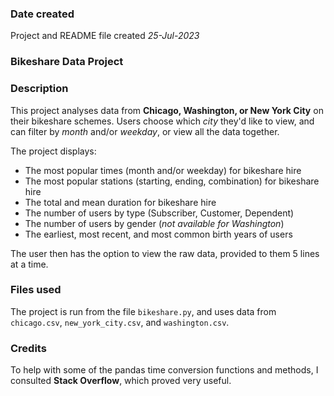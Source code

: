 ### Date created
Project and README file created _25-Jul-2023_

### Bikeshare Data Project

### Description
This project analyses data from **Chicago, Washington, or New York City** on their bikeshare schemes.
Users choose which _city_ they'd like to view, and can filter by _month_ and/or _weekday_, or view all the data together.

The project displays:
* The most popular times (month and/or weekday) for bikeshare hire
* The most popular stations (starting, ending, combination) for bikeshare hire
* The total and mean duration for bikeshare hire
* The number of users by type (Subscriber, Customer, Dependent)
* The number of users by gender (_not available for Washington_)
* The earliest, most recent, and most common birth years of users

The user then has the option to view the raw data, provided to them 5 lines at a time.

### Files used
The project is run from the file `bikeshare.py`, and uses data from `chicago.csv`, `new_york_city.csv`, and `washington.csv`.

### Credits
To help with some of the pandas time conversion functions and methods, I consulted **Stack Overflow**, which proved very useful.

